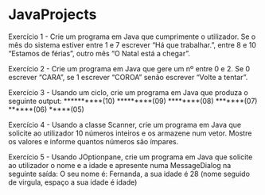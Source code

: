 # JavaProjects

Exercício 1 - Crie um programa em Java que 
              cumprimente o utilizador. Se o mês do sistema estiver entre 1 e 7 escrever 
              “Há que trabalhar.”, entre 8 e 10 “Estamos de férias”, outro mês 
              “O Natal está a chegar”.

Exercício 2 - Crie um programa em Java que gere um 
    nº entre 0 e 2. Se 0 escrever “CARA”, se 1 escrever “COROA” senão escrever 
    “Volte a tentar”.

Exercício 3 - Usando um ciclo, crie um programa em Java que produza o seguinte output:
  **********(10)
  *********(09)
  ********(08)
  *******(07)
  ******(06)
  *****(05)

Exercício 4 - Usando a classe Scanner, crie um programa em Java que solicite ao 
    utilizador 10 números inteiros e os armazene num vetor. 
    Mostre os valores e informe quantos números são ímpares.
    
   Exercício 5 - Usando JOptionpane, crie um programa em Java que solicite ao utilizador o 
    nome e a idade e apresente numa MessageDialog na seguinte saída: O seu nome é: Fernanda, a sua idade é 28 (nome seguido de virgula, espaço a 
    sua idade é idade)
